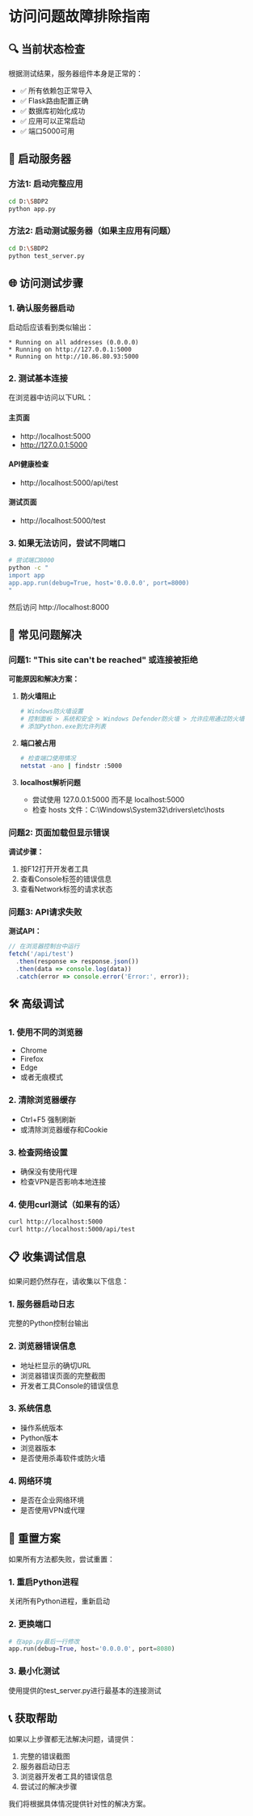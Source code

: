 # 访问问题故障排除指南

## 🔍 当前状态检查

根据测试结果，服务器组件本身是正常的：
- ✅ 所有依赖包正常导入
- ✅ Flask路由配置正确
- ✅ 数据库初始化成功
- ✅ 应用可以正常启动
- ✅ 端口5000可用

## 🚀 启动服务器

### 方法1: 启动完整应用
```bash
cd D:\SBDP2
python app.py
```

### 方法2: 启动测试服务器（如果主应用有问题）
```bash
cd D:\SBDP2
python test_server.py
```

## 🌐 访问测试步骤

### 1. 确认服务器启动
启动后应该看到类似输出：
```
* Running on all addresses (0.0.0.0)
* Running on http://127.0.0.1:5000
* Running on http://10.86.80.93:5000
```

### 2. 测试基本连接
在浏览器中访问以下URL：

#### 主页面
- http://localhost:5000
- http://127.0.0.1:5000

#### API健康检查
- http://localhost:5000/api/test

#### 测试页面
- http://localhost:5000/test

### 3. 如果无法访问，尝试不同端口
```bash
# 尝试端口8000
python -c "
import app
app.app.run(debug=True, host='0.0.0.0', port=8000)
"
```
然后访问 http://localhost:8000

## 🔧 常见问题解决

### 问题1: "This site can't be reached" 或连接被拒绝

**可能原因和解决方案：**

1. **防火墙阻止**
   ```bash
   # Windows防火墙设置
   # 控制面板 > 系统和安全 > Windows Defender防火墙 > 允许应用通过防火墙
   # 添加Python.exe到允许列表
   ```

2. **端口被占用**
   ```bash
   # 检查端口使用情况
   netstat -ano | findstr :5000
   ```

3. **localhost解析问题**
   - 尝试使用 127.0.0.1:5000 而不是 localhost:5000
   - 检查 hosts 文件：C:\Windows\System32\drivers\etc\hosts

### 问题2: 页面加载但显示错误

**调试步骤：**
1. 按F12打开开发者工具
2. 查看Console标签的错误信息
3. 查看Network标签的请求状态

### 问题3: API请求失败

**测试API：**
```javascript
// 在浏览器控制台中运行
fetch('/api/test')
  .then(response => response.json())
  .then(data => console.log(data))
  .catch(error => console.error('Error:', error));
```

## 🛠️ 高级调试

### 1. 使用不同的浏览器
- Chrome
- Firefox  
- Edge
- 或者无痕模式

### 2. 清除浏览器缓存
- Ctrl+F5 强制刷新
- 或清除浏览器缓存和Cookie

### 3. 检查网络设置
- 确保没有使用代理
- 检查VPN是否影响本地连接

### 4. 使用curl测试（如果有的话）
```bash
curl http://localhost:5000
curl http://localhost:5000/api/test
```

## 📋 收集调试信息

如果问题仍然存在，请收集以下信息：

### 1. 服务器启动日志
完整的Python控制台输出

### 2. 浏览器错误信息
- 地址栏显示的确切URL
- 浏览器错误页面的完整截图
- 开发者工具Console的错误信息

### 3. 系统信息
- 操作系统版本
- Python版本
- 浏览器版本
- 是否使用杀毒软件或防火墙

### 4. 网络环境
- 是否在企业网络环境
- 是否使用VPN或代理

## 🔄 重置方案

如果所有方法都失败，尝试重置：

### 1. 重启Python进程
关闭所有Python进程，重新启动

### 2. 更换端口
```python
# 在app.py最后一行修改
app.run(debug=True, host='0.0.0.0', port=8080)
```

### 3. 最小化测试
使用提供的test_server.py进行最基本的连接测试

## 📞 获取帮助

如果以上步骤都无法解决问题，请提供：
1. 完整的错误截图
2. 服务器启动日志
3. 浏览器开发者工具的错误信息
4. 尝试过的解决步骤

我们将根据具体情况提供针对性的解决方案。